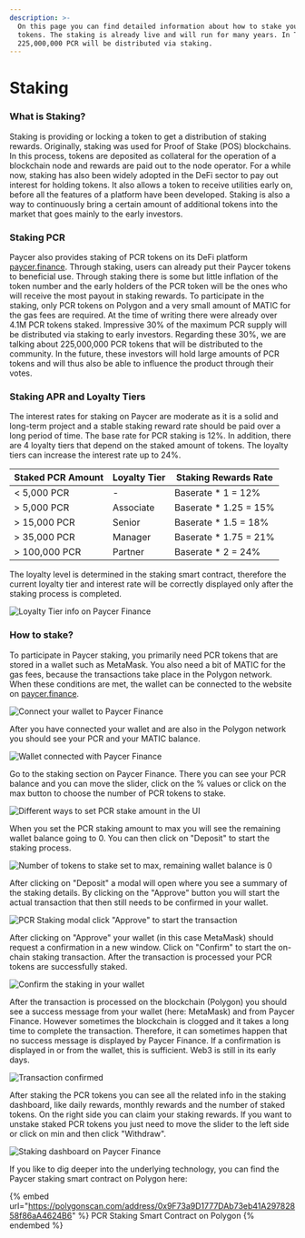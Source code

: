 ```yaml
---
description: >-
  On this page you can find detailed information about how to stake your PCR
  tokens. The staking is already live and will run for many years. In Total
  225,000,000 PCR will be distributed via staking.
---
```


# Staking

### **What is Staking?**

Staking is providing or locking a token to get a distribution of staking rewards. Originally, staking was used for Proof of Stake (POS) blockchains. In this process, tokens are deposited as collateral for the operation of a blockchain node and rewards are paid out to the node operator. For a while now, staking has also been widely adopted in the DeFi sector to pay out interest for holding tokens. It also allows a token to receive utilities early on, before all the features of a platform have been developed. Staking is also a way to continuously bring a certain amount of additional tokens into the market that goes mainly to the early investors.

### Staking PCR

Paycer also provides staking of PCR tokens on its DeFi platform [paycer.finance](https://paycer.finance). Through staking, users can already put their Paycer tokens to beneficial use. Through staking there is some but little inflation of the token number and the early holders of the PCR token will be the ones who will receive the most payout in staking rewards. To participate in the staking, only PCR tokens on Polygon and a very small amount of MATIC for the gas fees are required. At the time of writing there were already over 4.1M PCR tokens staked. Impressive 30% of the maximum PCR supply will be distributed via staking to early investors. Regarding these 30%, we are talking about 225,000,000 PCR tokens that will be distributed to the community. In the future, these investors will hold large amounts of PCR tokens and will thus also be able to influence the product through their votes.

### Staking APR and Loyalty Tiers

The interest rates for staking on Paycer are moderate as it is a solid and long-term project and a stable staking reward rate should be paid over a long period of time. The base rate for PCR staking is 12%. In addition, there are 4 loyalty tiers that depend on the staked amount of tokens. The loyalty tiers can increase the interest rate up to 24%.

| Staked PCR Amount | Loyalty Tier | Staking Rewards Rate   |
| ----------------- | ------------ | ---------------------- |
| < 5,000 PCR       | -            | Baserate \* 1 = 12%    |
| > 5,000 PCR       | Associate    | Baserate \* 1.25 = 15% |
| > 15,000 PCR      | Senior       | Baserate \* 1.5 = 18%  |
| > 35,000 PCR      | Manager      | Baserate \* 1.75 = 21% |
| > 100,000 PCR     | Partner      | Baserate \* 2 = 24%    |

The loyalty level is determined in the staking smart contract, therefore the current loyalty tier and interest rate will be correctly displayed only after the staking process is completed.

![Loyalty Tier info on Paycer Finance](<../.gitbook/assets/PCR Staking Loyalty Tiers Paycer.png>)

### How to stake?

To participate in Paycer staking, you primarily need PCR tokens that are stored in a wallet such as MetaMask. You also need a bit of MATIC for the gas fees, because the transactions take place in the Polygon network. When these conditions are met, the wallet can be connected to the website on [paycer.finance](https://paycer.finance).

![Connect your wallet to Paycer Finance](<../.gitbook/assets/connect your wallet.png>)

After you have connected your wallet and are also in the Polygon network you should see your PCR and your MATIC balance.

![Wallet connected with Paycer Finance](<../.gitbook/assets/wallet connected.png>)

Go to the staking section on Paycer Finance. There you can see your PCR balance and you can move the slider, click on the % values or click on the max button to choose the number of PCR tokens to stake.

![Different ways to set PCR stake amount in the UI](<../.gitbook/assets/PCR not staked.png>)

When you set the PCR staking amount to max you will see the remaining wallet balance going to 0. You can then click on "Deposit" to start the staking process.

![Number of tokens to stake set to max, remaining wallet balance is 0](<../.gitbook/assets/stake your PCR.png>)

After clicking on "Deposit" a modal will open where you see a summary of the staking details. By clicking on the "Approve" button you will start the actual transaction that then still needs to be confirmed in your wallet.

![PCR Staking modal click "Approve" to start the transaction](<../.gitbook/assets/staking modal.png>)

After clicking on "Approve" your wallet (in this case MetaMask) should request a confirmation in a new window. Click on "Confirm" to start the on-chain staking transaction. After the transaction is processed your PCR tokens are successfully staked.

![Confirm the staking in your wallet](<../.gitbook/assets/confirm PCR transaction.png>)

After the transaction is processed on the blockchain (Polygon) you should see a success message from your wallet (here: MetaMask) and from Paycer Finance. However sometimes the blockchain is clogged and it takes a long time to complete the transaction. Therefore, it can sometimes happen that no success message is displayed by Paycer Finance. If a confirmation is displayed in or from the wallet, this is sufficient. Web3 is still in its early days.

![Transaction confirmed](<../.gitbook/assets/staking processed .png>)

After staking the PCR tokens you can see all the related info in the staking dashboard, like daily rewards, monthly rewards and the number of staked tokens. On the right side you can claim your staking rewards. If you want to unstake staked PCR tokens you just need to move the slider to the left side or click on min and then click "Withdraw".

![Staking dashboard on Paycer Finance](<../.gitbook/assets/pcr is staked.png>)

If you like to dig deeper into the underlying technology, you can find the Paycer staking smart contract on Polygon here:

{% embed url="https://polygonscan.com/address/0x9F73a9D1777DAb73eb41A29782858f86aA4624B6" %}
PCR Staking Smart Contract on Polygon
{% endembed %}

